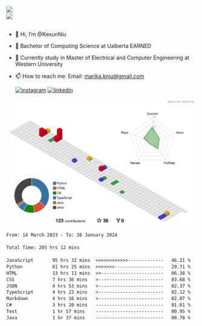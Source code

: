 <a href="https://github.com/anuraghazra/github-readme-stats">
  <img align="center" src="https://github-readme-stats.vercel.app/api?username=KexunNiu&show_icons=true" />
</a>
</br>
<a href="https://github.com/anuraghazra/github-readme-stats">
  <img align="center" src="https://github-readme-stats.vercel.app/api/top-langs/?username=KexunNiu" />
</a>

</br>
</br>

- 👋 Hi, I’m @KexunNiu
- 👀 Bachelor of Computing Science at Ualberta EARNED
- 🌱 Currently study in Master of Electrical and Computer Engineering at Western University
- 📫 How to reach me: Email: marika.kniu@gmail.com
  
  [![instagram](https://github.com/shikhar1020jais1/Git-Social/blob/master/Icons/Instagram1.png (Instagram))][1] [![linkedin](https://github.com/shikhar1020jais1/Git-Social/blob/master/Icons/LinkedIn1.png (LinkedIn))][2]

<!-- To Link your profile to the media buttons -->

[1]: https://www.instagram.com/barryn719_
[2]: https://www.linkedin.com/in/kexun-niu



![](./profile-3d-contrib/profile-gitblock.svg)

<!--START_SECTION:waka-->

```txt
From: 14 March 2023 - To: 26 January 2024

Total Time: 205 hrs 12 mins

JavaScript       95 hrs 32 mins  >>>>>>>>>>>>-------------   46.21 %
Python           61 hrs 25 mins  >>>>>>>------------------   29.71 %
HTML             13 hrs 11 mins  >>-----------------------   06.38 %
CSS              7 hrs 36 mins   >------------------------   03.68 %
JSON             4 hrs 53 mins   >------------------------   02.37 %
TypeScript       4 hrs 23 mins   >------------------------   02.12 %
Markdown         4 hrs 16 mins   >------------------------   02.07 %
C#               3 hrs 20 mins   -------------------------   01.61 %
Text             1 hr 57 mins    -------------------------   00.95 %
Java             1 hr 37 mins    -------------------------   00.78 %
```

<!--END_SECTION:waka-->

